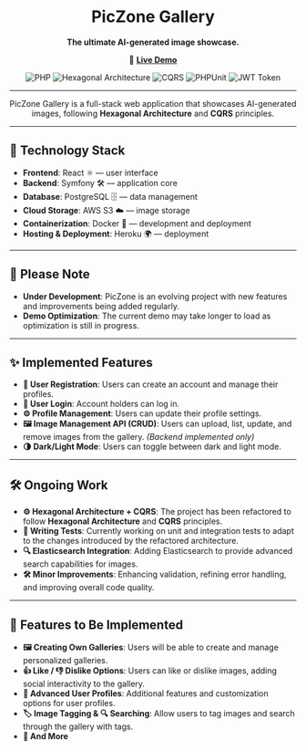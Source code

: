 <div align="center">

# PicZone Gallery

**The ultimate AI-generated image showcase.**

🚀 [**Live Demo**](https://piczone-frontend-1ae9d9713646.herokuapp.com/)

![PHP](https://img.shields.io/badge/Language-PHP-777bb4?style=flat-square)
![Hexagonal Architecture](https://img.shields.io/badge/Architecture-Hexagonal-blue?style=flat-square)
![CQRS](https://img.shields.io/badge/Pattern-CQRS-green?style=flat-square)
![PHPUnit](https://img.shields.io/badge/Testing-PHPUnit-blue?style=flat-square)
![JWT Token](https://img.shields.io/badge/Auth-JWT-green?style=flat-square)

</div>

---
<div align="center">

PicZone Gallery is a full-stack web application that showcases AI-generated images, following **Hexagonal Architecture** and **CQRS** principles.
</div>

---

## 🔧 Technology Stack

- **Frontend**: React ⚛️ — user interface
- **Backend**: Symfony 🛠️ — application core
- **Database**: PostgreSQL 🗄️ — data management
- **Cloud Storage**: AWS S3 ☁️ — image storage
- **Containerization**: Docker 🐳 — development and deployment
- **Hosting & Deployment**: Heroku 🌍 —  deployment

---

## 🚧 Please Note

- **Under Development**: PicZone is an evolving project with new features and improvements being added regularly.
- **Demo Optimization**: The current demo may take longer to load as optimization is still in progress.

---

## ✨ Implemented Features

- **👤 User Registration**: Users can create an account and manage their profiles.
- **🔐 User Login**: Account holders can log in.
- **⚙️ Profile Management**: Users can update their profile settings.
- **🖼️ Image Management API (CRUD)**: Users can upload, list, update, and remove images from the gallery. *(Backend implemented only)*
- **🌗 Dark/Light Mode**: Users can toggle between dark and light mode.

---

## 🛠️ Ongoing Work

- **⚙️ Hexagonal Architecture + CQRS**: The project has been refactored to follow **Hexagonal Architecture** and **CQRS** principles.
- **🧪 Writing Tests**: Currently working on unit and integration tests to adapt to the changes introduced by the refactored architecture.
- **🔍 Elasticsearch Integration**: Adding Elasticsearch to provide advanced search capabilities for images.
- **🛠️ Minor Improvements**: Enhancing validation, refining error handling, and improving overall code quality.

---

## 🚀 Features to Be Implemented

- **🖼️ Creating Own Galleries**: Users will be able to create and manage personalized galleries.
- **👍 Like / 👎 Dislike Options**: Users can like or dislike images, adding social interactivity to the gallery.
- **👤 Advanced User Profiles**: Additional features and customization options for user profiles.
- **🏷️ Image Tagging & 🔍 Searching**: Allow users to tag images and search through the gallery with tags.
- **🔮 And More**
